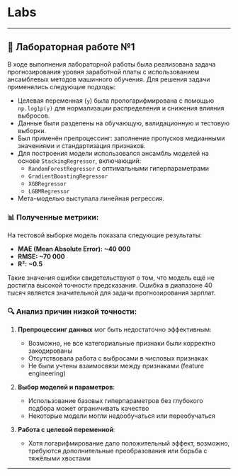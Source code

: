 # Labs

---

## 📝 Лабораторная работе №1

В ходе выполнения лабораторной работы была реализована задача прогнозирования уровня заработной платы с использованием ансамблевых методов машинного обучения. Для решения задачи применялись следующие подходы:

- Целевая переменная (`y`) была прологарифмирована с помощью `np.log1p(y)` для нормализации распределения и снижения влияния выбросов.
- Данные были разделены на обучающую, валидационную и тестовую выборки.
- Был применён препроцессинг: заполнение пропусков медианными значениями и стандартизация признаков.
- Для построения модели использовался ансамбль моделей на основе `StackingRegressor`, включающий:
  - `RandomForestRegressor` с оптимальными гиперпараметрами
  - `GradientBoostingRegressor`
  - `XGBRegressor`
  - `LGBMRegressor`
- Мета-моделью выступала линейная регрессия.

### 📊 Полученные метрики:

На тестовой выборке модель показала следующие результаты:

- **MAE (Mean Absolute Error): ~40 000**
- **RMSE: ~70 000**
- **R²: ~0.5**

Такие значения ошибки свидетельствуют о том, что модель ещё не достигла высокой точности предсказания. Ошибка в диапазоне 40 тысяч  является значительной для задачи прогнозирования зарплат.

### 🔍 Анализ причин низкой точности:

1. **Препроцессинг данных** мог быть недостаточно эффективным:
   - Возможно, не все категориальные признаки были корректно закодированы
   - Отсутствовала работа с выбросами в числовых признаках
   - Не были учтены взаимосвязи между признаками (feature engineering)

2. **Выбор моделей и параметров**:
   - Использование базовых гиперпараметров без глубокого подбора может ограничивать качество
   - Некоторые модели могли недообучаться или переобучаться

3. **Работа с целевой переменной**:
   - Хотя логарифмирование дало положительный эффект, возможно, требуются дополнительные преобразования или борьба с тяжёлыми хвостами
---


